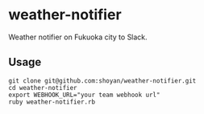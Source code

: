 # weather-notifier
Weather notifier on Fukuoka city to Slack.

## Usage
```
git clone git@github.com:shoyan/weather-notifier.git 
cd weather-notifier
export WEBHOOK_URL="your team webhook url"
ruby weather-notifier.rb
```
